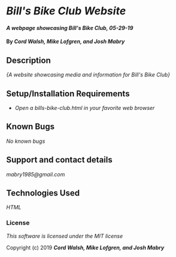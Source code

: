 # _Bill's Bike Club Website_

#### _A webpage showcasing Bill's Bike Club, 05-29-19_

#### By _**Cord Walsh, Mike Lofgren, and Josh Mabry**_

## Description

_{A website showcasing media and information for Bill's Bike Club}_

## Setup/Installation Requirements

* _Open a bills-bike-club.html in your favorite web browser_


## Known Bugs

_No known bugs_

## Support and contact details

_mabry1985@gmail.com_

## Technologies Used

_HTML_

### License

*This software is licensed under the MIT license*

Copyright (c) 2019 **_Cord Walsh, Mike Lofgren, and Josh Mabry_**
